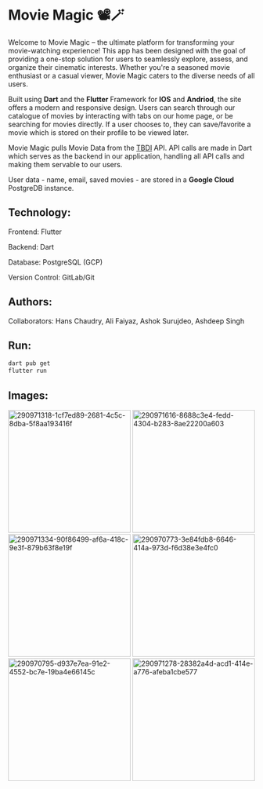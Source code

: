 # Movie Magic 📽🪄

Welcome to Movie Magic – the ultimate platform for transforming your movie-watching experience! This app has been designed with the goal of providing a one-stop solution for users to seamlessly explore, assess, and organize their cinematic interests. Whether you're a seasoned movie enthusiast or a casual viewer, Movie Magic caters to the diverse needs of all users.

Built using **Dart** and the **Flutter** Framework for **IOS** and **Andriod**, the site offers a modern and responsive design. Users can search through our catalogue of movies by interacting with tabs on our home page, or be searching for movies directly. If a user chooses to, they can save/favorite a movie which is stored on their profile to be viewed later. 

Movie Magic pulls Movie Data from the [TBDI](https://www.themoviedb.org/?language=en-US) API. API calls are made in Dart which serves as the backend in our application, handling all API calls and making them servable to our users. 

User data - name, email, saved movies - are stored in a **Google Cloud** PostgreDB instance. 

## Technology:
Frontend: Flutter

Backend: Dart

Database: PostgreSQL (GCP)

Version Control: GitLab/Git

## Authors: 

Collaborators: Hans Chaudry, Ali Faiyaz, Ashok Surujdeo, Ashdeep Singh

## Run:

```bash
dart pub get
flutter run
```

## Images: 
<img width="250" alt="290971318-1cf7ed89-2681-4c5c-8dba-5f8aa193416f" src="https://github.com/ashdeep-singh02/MovieMagic/assets/71999538/c9fa9cae-fe9d-45a2-938b-f597e9463296">
<img width="250" alt="290971616-8688c3e4-fedd-4304-b283-8ae22200a603" src="https://github.com/ashdeep-singh02/MovieMagic/assets/71999538/61592015-48ae-4e42-8241-dec8fceb87ab">
<img width="250" alt="290971334-90f86499-af6a-418c-9e3f-879b63f8e19f" src="https://github.com/ashdeep-singh02/MovieMagic/assets/71999538/cfcf645c-3d81-4171-afdd-732c58a49ffa">
<img width="250" alt="290970773-3e84fdb8-6646-414a-973d-f6d38e3e4fc0" src="https://github.com/ashdeep-singh02/MovieMagic/assets/71999538/f323379a-e3b5-4b2a-b8ff-ed67ffb3524d">
<img width="250" alt="290970795-d937e7ea-91e2-4552-bc7e-19ba4e66145c" src="https://github.com/ashdeep-singh02/MovieMagic/assets/71999538/e7ee2ebd-f138-48b0-be40-08634ebab02f">
<img width="250" alt="290971278-28382a4d-acd1-414e-a776-afeba1cbe577" src="https://github.com/ashdeep-singh02/MovieMagic/assets/71999538/06e8f6b3-ecdd-4e23-b18e-779e33f61c98">



